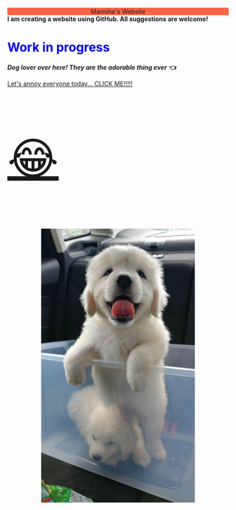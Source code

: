 
<head>
  <style>
  body {
    background-image: url('https://github.com/aryalm1/Website/blob/main/img-allo.jpeg?raw=true');
    background-repeat: no-repeat;
       }
</style>
 <br>
 <div style="text-align: center;font:Sans-serif; background-color: tomato; " id="clock">
       Manisha's Website
 </div>
</head>
<body>
   <b> I am creating a website using GitHub. All suggestions are welcome!</b>
   <h1 style="color:blue;"> Work in progress </h1>
   <p><i><strong> Dog lover over here! They are the adorable thing ever &#128072;</strong></i></p> 
   <a href="https://www.youtube.com/watch?v=1HygThMLzGs">Let's annoy everyone today... CLICK ME!!!!!<p style="font-size:100px"> &#128514;</p></a>
   <p align="center">
   <img src="https://github.com/aryalm1/Website/blob/main/img-allo.jpeg?raw=true" width="350" alt="Hoddu">
   </p>
</body>

